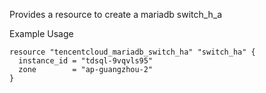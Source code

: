 Provides a resource to create a mariadb switch_h_a

Example Usage

```hcl
resource "tencentcloud_mariadb_switch_ha" "switch_ha" {
  instance_id = "tdsql-9vqvls95"
  zone        = "ap-guangzhou-2"
}
```
